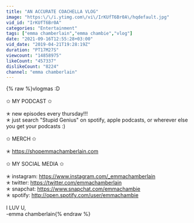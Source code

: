 ```yaml
---
title: "AN ACCURATE COACHELLA VLOG"
image: "https:\/\/i.ytimg.com\/vi\/IrKUfT6Br0A\/hqdefault.jpg"
vid_id: "IrKUfT6Br0A"
categories: "Entertainment"
tags: ["emma chamberlain","emma chambie","vlog"]
date: "2021-09-16T12:55:28+03:00"
vid_date: "2019-04-21T19:28:19Z"
duration: "PT17M27S"
viewcount: "14858975"
likeCount: "457337"
dislikeCount: "8224"
channel: "emma chamberlain"
---
```

{% raw %}vlogmas :D<br /><br />✩ MY PODCAST ✩<br /><br />✭ new episodes every thursday!!!<br />✭ just search &quot;Stupid Genius&quot; on spotify, apple podcasts, or wherever else you get your podcasts :)<br /><br />✩ MERCH ✩<br /><br />✭  <a rel="nofollow" target="blank" href="https://shopemmachamberlain.com">https://shopemmachamberlain.com</a><br /><br />✩ MY SOCIAL MEDIA ✩<br /><br />✭ instagram: <a rel="nofollow" target="blank" href="https://www.instagram.com/_emmachamberlain">https://www.instagram.com/_emmachamberlain</a><br />✭ twitter: <a rel="nofollow" target="blank" href="https://twitter.com/emmachamberlain">https://twitter.com/emmachamberlain</a><br />✭ snapchat: <a rel="nofollow" target="blank" href="https://www.snapchat.com/emmachambie">https://www.snapchat.com/emmachambie</a><br />✭ spotify: <a rel="nofollow" target="blank" href="http://open.spotify.com/user/emmachambie">http://open.spotify.com/user/emmachambie</a> <br /><br />I LUV U,<br />-emma chamberlain{% endraw %}
